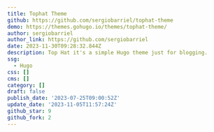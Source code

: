 ```yaml
---
title: Tophat Theme
github: https://github.com/sergiobarriel/tophat-theme
demo: https://themes.gohugo.io/themes/tophat-theme/
author: sergiobarriel
author_link: https://github.com/sergiobarriel
date: 2023-11-30T09:28:32.844Z
description: Top Hat it's a simple Hugo theme just for blogging.
ssg:
  - Hugo
css: []
cms: []
category: []
draft: false
publish_date: '2023-07-25T09:00:52Z'
update_date: '2023-11-05T11:57:24Z'
github_star: 9
github_fork: 2
---
```

